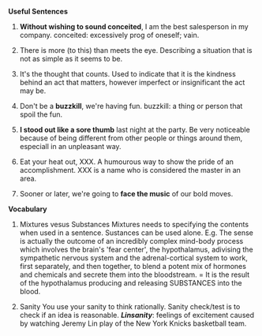 **Useful Sentences**
1. **Without wishing to sound conceited**, I am the best salesperson in my company.
conceited: excessively prog of oneself; vain.

2. There is more (to this) than meets the eye.
Describing a situation that is not as simple as it seems to be.

3. It's the thought that counts.
Used to indicate that it is the kindness behind an act that matters, however imperfect or insignificant the act may be.

4. Don't be a **buzzkill**, we're having fun.
buzzkill: a thing or person that spoil the fun.

5. **I stood out like a sore thumb** last night at the party.
Be very noticeable because of being different from other people or things around them, especiall in an unpleasant way.

6. Eat your heat out, XXX.
A humourous way to show the pride of an accomplishment. XXX is a name who is considered the master in an area.

7. Sooner or later, we're going to **face the music** of our bold moves.

**Vocabulary**
1. Mixtures vesus Substances
Mixtures needs to specifying the contents when used in a sentence.
Sustances can be used alone.
E.g. The sense is actually the outcome of an incredibly complex mind-body process which involves the brain's 'fear center', 
the hypothalamus, adivising the sympathetic nervous system and the adrenal-cortical system to work, first separately, and then together,
to blend a potent mix of hormones and chemicals and secrete them into the bloodstream. =
It is the result of the hypothalamus producing and releasing SUBSTANCES into the blood.

2. Sanity
You use your sanity to think rationally.
Sanity check/test is to check if an idea is reasonable.
***Linsanity***: feelings of excitement caused by watching Jeremy Lin play of the New York Knicks basketball team.


